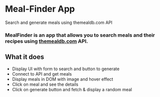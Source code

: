 # Meal-Finder App
Search and generate meals using themealdb.com API
### MealFinder is an app that allows you to search meals and their recipes using <a href="http://themealdb.com">themealdb.com</a> API.

## What it does
- Display UI with form to search and button to generate
- Connect to API and get meals
- Display meals in DOM with image and hover effect
- Click on meal and see the details
- Click on generate button and fetch & display a random meal
